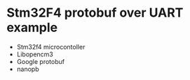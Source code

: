 # Stm32F4 protobuf over UART example

- Stm32f4 microcontoller
- Libopencm3
- Google protobuf
- nanopb
